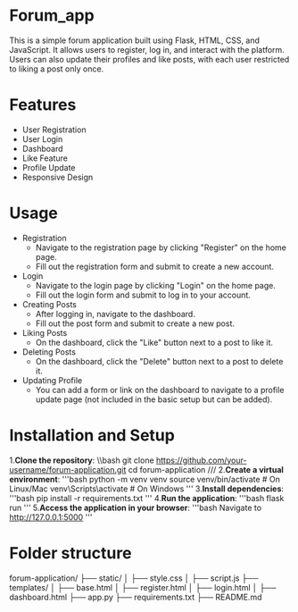 # Forum_app
This is a simple forum application built using Flask, HTML, CSS, and JavaScript. It allows users to register, log in, and interact with the platform. Users can also update their profiles and like posts, with each user restricted to liking a post only once.

# Features
- User Registration
- User Login
- Dashboard
- Like Feature
- Profile Update
- Responsive Design

# Usage
- Registration
  - Navigate to the registration page by clicking "Register" on the home page.
  - Fill out the registration form and submit to create a new account.
- Login
  - Navigate to the login page by clicking "Login" on the home page.
  - Fill out the login form and submit to log in to your account.
- Creating Posts
  - After logging in, navigate to the dashboard.
  - Fill out the post form and submit to create a new post.
- Liking Posts
  - On the dashboard, click the "Like" button next to a post to like it.
- Deleting Posts
  - On the dashboard, click the "Delete" button next to a post to delete it.
- Updating Profile
  - You can add a form or link on the dashboard to navigate to a profile update page (not included in the basic setup but can be added).

# Installation and Setup
1.**Clone the repository**:
\\\bash
git clone https://github.com/your-username/forum-application.git
cd forum-application
///
2.**Create a virtual environment**:
'''bash
python -m venv venv
source venv/bin/activate    # On Linux/Mac
venv\Scripts\activate       # On Windows
'''
3.**Install dependencies**:
'''bash
pip install -r requirements.txt
'''
4.**Run the application**:
'''bash
flask run
'''
5.**Access the application in your browser**:
'''bash
Navigate to http://127.0.0.1:5000
'''

# Folder structure
forum-application/
├── static/
│   ├── style.css
│   ├── script.js
├── templates/
│   ├── base.html
│   ├── register.html
│   ├── login.html
│   ├── dashboard.html
├── app.py
├── requirements.txt
├── README.md
